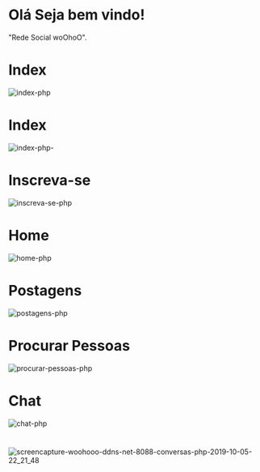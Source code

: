 # Olá Seja bem vindo!
"Rede Social woOhoO".
# Index
![index-php](https://user-images.githubusercontent.com/49602892/64081481-1216d800-ccd8-11e9-959e-d2efec11089b.png)

# Index 
![index-php-](https://user-images.githubusercontent.com/49602892/64081808-66bc5200-ccdc-11e9-840b-97b21e05c8ff.png)

# Inscreva-se
![inscreva-se-php](https://user-images.githubusercontent.com/49602892/64081713-1db7ce00-ccdb-11e9-8ad4-0024fd769546.png)

# Home
![home-php](https://user-images.githubusercontent.com/49602892/64081769-d1b95900-ccdb-11e9-87fa-88329fd4a566.png)

# Postagens
![postagens-php](https://user-images.githubusercontent.com/49602892/64081791-1ba23f00-ccdc-11e9-9e5e-76ebf927755b.png)

# Procurar Pessoas
![procurar-pessoas-php](https://user-images.githubusercontent.com/49602892/64081907-c23b0f80-ccdd-11e9-985f-d7064b30203f.png)

# Chat
![chat-php](https://user-images.githubusercontent.com/49602892/64081942-19d97b00-ccde-11e9-830d-1e827a859276.png)
#
![screencapture-woohooo-ddns-net-8088-conversas-php-2019-10-05-22_21_48](https://user-images.githubusercontent.com/49602892/66262936-55290700-e7c0-11e9-9c33-392d11ce6b72.png)

